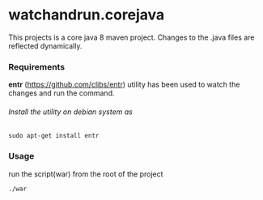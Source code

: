 # watchandrun.corejava
This projects is a core java 8 maven project. Changes to the .java files are reflected dynamically.

### Requirements
**entr** (https://github.com/clibs/entr) utility has been used to watch the changes and run 
the command.
###### Install the utility on debian system as
```
sudo apt-get install entr
```

### Usage

run the script(war) from the root of the project
```
./war

```
